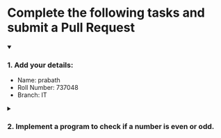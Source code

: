 # Complete the following tasks and submit a Pull Request
<details open>
<summary><h3>1. Add your details: </h3></summary>
<ul>
  <li> Name: prabath </li>
  <li> Roll Number: 737048 </li>
  <li> Branch: IT</li>
</ul>
</details>
<details>
<summary><h3> 2. Implement a program to check if a number is even or odd. </h3></summary>
<ul>
  <li> Create a new file in the repository and add your code. </li>
  <li> Use any programming language of your choice. </li>
</ul>
</details>
